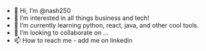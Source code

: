- 👋 Hi, I’m @nash250
- 👀 I’m interested in all things business and tech!
- 🌱 I’m currently learning python, react, java, and other cool tools.
- 💞️ I’m looking to collaborate on ...
- 📫 How to reach me - add me on linkedin

<!---
nash250/nash250 is a ✨ special ✨ repository because its `README.md` (this file) appears on your GitHub profile.
You can click the Preview link to take a look at your changes.
--->
